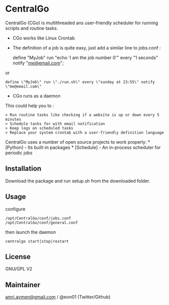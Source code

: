# CentralGo
CentralGo (CGo) is multithreaded ans user-friendly scheduler for running scripts and routine tasks.
*   CGo works like Linux Crontab

*   The definition of a job is quite easy, just add a similar line to jobs.conf :    


    define \"MyJob\" run \"echo 'I am the job number 0'\" every \"1 seconds\" notify \"me@email.com\";

or    

    define \"MyJob\" run \"./run.sh\" every \"sunday at 23:55\" notify \"me@email.com\"

*   CGo runs as a daemon

This could help you to : 

    > Run routine tasks like checking if a website is up or down every 5 minutes
    > Schedule tasks for with email notification
    > Keep logs on scheduled tasks
    > Replace your system crontab with a user-friendly definition language
    
CentralGo uses a number of open source projects to work properly:
      * [Python] - Its built-in packages
      * [Schedule] - An in-process scheduler for periodic jobs

## Installation
Download the package and run setup.sh from the downloaded folder.

## Usage
configure

    /opt/CentralGo/conf/jobs.conf
    /opt/CentralGo/conf/general.conf

then launch the daemon

    centralgo start|stop|restart

## License
GNU/GPL V2


## Maintainer 
amri.aymen@gmail.com / @eon01 (Twitter/Github)
